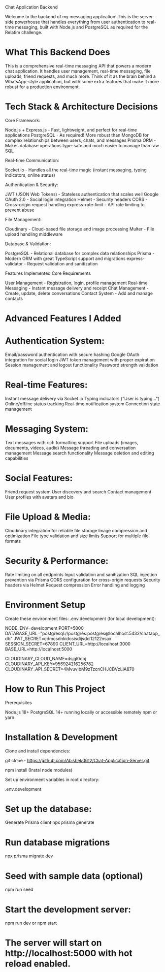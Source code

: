 Chat Application Backend

Welcome to the backend of my messaging application! This is the server-side powerhouse that handles everything from user authentication to real-time messaging, built with Node.js and PostgreSQL as required for the Relatim challenge.

# What This Backend Does

This is a comprehensive real-time messaging API that powers a modern chat application. It handles user management, real-time messaging, file uploads, friend requests, and much more. Think of it as the brain behind a WhatsApp-style application, but with some extra features that make it more robust for a production environment.

# Tech Stack & Architecture Decisions

Core Framework:

Node.js + Express.js - Fast, lightweight, and perfect for real-time applications
PostgreSQL - As required! More robust than MongoDB for complex relationships between users, chats, and messages
Prisma ORM - Makes database operations type-safe and much easier to manage than raw SQL

Real-time Communication:

Socket.io - Handles all the real-time magic (instant messaging, typing indicators, online status)

Authentication & Security:

JWT (JSON Web Tokens) - Stateless authentication that scales well
Google OAuth 2.0 - Social login integration
Helmet - Security headers
CORS - Cross-origin request handling
express-rate-limit - API rate limiting to prevent abuse

File Management:

Cloudinary - Cloud-based file storage and image processing
Multer - File upload handling middleware

Database & Validation:

PostgreSQL - Relational database for complex data relationships
Prisma - Modern ORM with great TypeScript support and migrations
express-validator - Request validation and sanitization

Features Implemented
Core Requirements

User Management - Registration, login, profile management
Real-time Messaging - Instant message delivery and receipt
Chat Management - Create, update, delete conversations
Contact System - Add and manage contacts

# Advanced Features I Added

# Authentication System:

Email/password authentication with secure hashing
Google OAuth integration for social login
JWT token management with proper expiration
Session management and logout functionality
Password strength validation

# Real-time Features:

Instant message delivery via Socket.io
Typing indicators ("User is typing...")
Online/offline status tracking
Real-time notification system
Connection state management

# Messaging System:

Text messages with rich formatting support
File uploads (images, documents, videos, audio)
Message threading and conversation management
Message search functionality
Message deletion and editing capabilities

# Social Features:

Friend request system
User discovery and search
Contact management
User profiles with avatars and bio

# File Upload & Media:

Cloudinary integration for reliable file storage
Image compression and optimization
File type validation and size limits
Support for multiple file formats

# Security & Performance:

Rate limiting on all endpoints
Input validation and sanitization
SQL injection prevention via Prisma
CORS configuration for cross-origin requests
Security headers via Helmet
Request compression
Error handling and logging

# Environment Setup

Create these environment files:
.env.development (for local development):

NODE_ENV=development
PORT=5000
DATABASE_URL="postgresql://postgres:postgres@localhost:5432/chatapp_db"
JWT_SECRET=cdmcsdnkidosisdijsdci12122nsax
SESSION_SECRET=67890
CLIENT_URL=http://localhost:3000
BASE_URL=http://localhost:5000

CLOUDINARY_CLOUD_NAME=dsjgl0cbj
CLOUDINARY_API_KEY=956924216256782
CLOUDINARY_API_SECRET=4MvuvIbM9zTzcnCHJCBVzLiA870

# How to Run This Project

Prerequisites

Node.js 18+
PostgreSQL 14+ running locally or accessible remotely
npm or yarn

# Installation & Development

Clone and install dependencies:

git clone - https://github.com/Abishek0612/Chat-Application-Server.git

npm install (Instal node modules)

Set up environment variables in root directory:

.env.development

# Set up the database:

Generate Prisma client
npx prisma generate

# Run database migrations

npx prisma migrate dev

# Seed with sample data (optional)

npm run seed

# Start the development server:

npm run dev or npm start

# The server will start on http://localhost:5000 with hot reload enabled.
